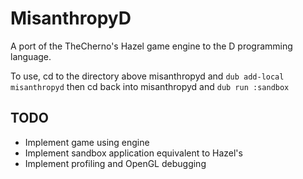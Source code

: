 # MisanthropyD
A port of the TheCherno's Hazel game engine to the D programming language.

To use, cd to the directory above misanthropyd and `dub add-local misanthropyd` then cd back into misanthropyd and `dub run :sandbox`

## TODO
- Implement game using engine
- Implement sandbox application equivalent to Hazel's
- Implement profiling and OpenGL debugging
